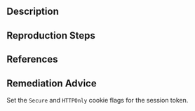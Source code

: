 ## Description


## Reproduction Steps


## References


## Remediation Advice

Set the `Secure` and `HTTPOnly` cookie flags for the session token.

